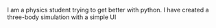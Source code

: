 I am a physics student trying to get better with python.
I have created a three-body simulation with a simple UI
